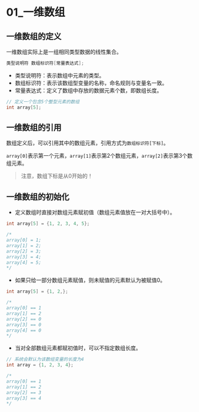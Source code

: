 # 01_一维数组

## 一维数组的定义

一维数组实际上是一组相同类型数据的线性集合。

```c
类型说明符 数组标识符[常量表达式];
```

- 类型说明符：表示数组中元素的类型。
- 数组标识符：表示该数组型变量的名称，命名规则与变量名一致。
- 常量表达式：定义了数组中存放的数据元素个数，即数组长度。

```C
// 定义一个包含5个整型元素的数组
int array[5];
```

## 一维数组的引用

数组定义后，可以引用其中的数组元素，引用方式为`数组标识符[下标]`。

`array[0]`表示第一个元素，`array[1]`表示第2个数组元素，`array[2]`表示第3个数组元素。

> 注意，数组下标是从0开始的！

## 一维数组的初始化

- 定义数组时直接对数组元素赋初值（数组元素值放在一对大括号中）。

```C
int array[5] = {1, 2, 3, 4, 5};

/*
array[0] = 1;
array[1] = 2;
array[2] = 3;
array[3] = 4;
array[4] = 5;
*/
```

- 如果只给一部分数组元素赋值，则未赋值的元素默认为被赋值0。

```C
int array[5] = {1, 2,};

/*
array[0] == 1
array[1] == 2
array[2] == 0
array[3] == 0
array[4] == 0
*/
```

- 当对全部数组元素都赋初值时，可以不指定数组长度。

```c
// 系统会默认为该数组变量的长度为4
int array = {1, 2, 3, 4};

/*
array[0] == 1
array[1] == 2
array[2] == 3
array[3] == 4
*/
```


